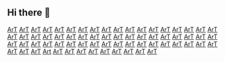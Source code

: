 ## Hi there 👋

<!--

**Here are some ideas to get you started:**

🙋‍♀️ A short introduction - what is your organization all about?
🌈 Contribution guidelines - how can the community get involved?
👩‍💻 Useful resources - where can the community find your docs? Is there anything else the community should know?
🍿 Fun facts - what does your team eat for breakfast?
🧙 Remember, you can do mighty things with the power of [Markdown](https://docs.github.com/github/writing-on-github/getting-started-with-writing-and-formatting-on-github/basic-writing-and-formatting-syntax)
-->
<p><a href="https://www.artstation.com/full-watch-inside-out-2-fullmovie-free-online/profile">ArT</a> <a href="https://www.artstation.com/watch-inside-out-2-ful-l-movie-free-online-on-streamings/profile">ArT</a> <a href="https://www.artstation.com/watch-inside-out-2-fullmovie-online-english/profile">ArT</a> <a href="https://www.artstation.com/full-watch-bad-boys-4-ride-or-die-online/profile">ArT</a> <a href="https://www.artstation.com/watch-a-quiet-place-day-1-full-movie-online/profile">ArT</a> <a href="https://www.artstation.com/full-watch-a-quiet-place-day-one-2024-online/profile">ArT</a> <a href="https://www.artstation.com/full-watch-deadpool-wolverine-online/profile">ArT</a> <a href="https://www.artstation.com/full-watch-despicable-me-4-online/profile">ArT</a> <a href="https://www.artstation.com/full-watch-horizon-an-american-saga-chapter-1-online/profile">ArT</a> <a href="https://www.artstation.com/full-watch-the-exorcism-2024-online/profile">ArT</a> <a href="https://controlc.com/239610ec">ArT</a> <a href="https://groups.google.com/g/progress-general/c/3_qOeyC_Mg8">ArT</a> <a href="https://notes.desy.de/s/H5HYsGMDK">ArT</a> <a href="https://heyform.net/f/iBPBH2un">ArT</a> <a href="https://scribehow.com/page/Using_SSH_on_Android_Accessing_and_Controlling_Remote_Servers_Securely__h92uZH37S4ij4nG9XrOoeg">ArT</a> <a href="https://herbalmeds-forum.biolife.com.my/d/80535-artakdgklashgfsadf">ArT</a> <a href="https://oawp.va.gov/forums/general-discussion/0b65ffd8-042c-ef11-a296-001dd8015683">ArT</a> <a href="https://signup.com/group/5572924060">ArT</a> <a href="https://jsbin.com/fedafejova/edit?html,output">ArT</a> <a href="https://hpdcrmportal.dynamics365portals.us/public/0ed23607-562b-ef11-840a-001dd8034b9f/forum-posts">ArT</a> <a href="https://esisupport.microsoft.com/forums/support-forum/e7fe151c-0b2c-ef11-8ee7-000d3ad9d84c">ArT</a> <a href="https://forum-th.msi.com/index.php?threads/bvxcvfdh.35511/">ArT</a> <a href="https://portal.exportcontrolsforms.defence.gov.au/public/8ff15057-082c-ef11-8ee7-6045bd3d1735/forum-posts">ArT</a> <a href="https://dtap.dynamics365portals.us/public/fb620dd4-0a2c-ef11-840a-001dd8309987/forum-posts">ArT</a> <a href="https://sb01portal.dynamics365portals.us/public/fb7d2bf6-0a2c-ef11-840a-001dd80be752/forum-posts">ArT</a> <a href="https://prospectivestudentsportal.ed.ac.uk/public/c2dbb975-0a2c-ef11-840a-7c1e522f0232/forum-posts">ArT</a> <a href="https://4fund.com/srm3ca">ArT</a> <a href="https://web.extension.illinois.edu/askextension/thisQuestion.cfm?QuestionID=29754&amp;catID=162&amp;AskSiteID=75">ArT</a> <a href="https://jemvut.teachable.com/p/how-to-shop-like-a-pro-during-amazon-prime-day">ArT</a> <a href="https://community.thoracic.org/news/mchjcgfjgfcj">ArT</a> <a href="https://cofradesdegranada.ideal.es/articles/xgfjfgjhkgujl">ArT</a> <a href="https://narede.clicrbs.com.br/articles/utyncchfc">ArT</a> <a href="https://community.goldencorral.com/news/mncncncncncfd">ArT</a> <a href="https://codebeautify.org/htmlviewer/y24d070c4">ArT</a> <a href="https://jsitor.com/LB6NjHGriG">ArT</a> <a href="https://telegra.ph/bcxdghxggf-06-16">ArT</a> <a href="https://rextester.com/ARCK48970">ArT</a> <a href="https://jsfiddle.net/fnsd2pL5/">ArT</a> <a href="https://hackmd.io/s/rkmGyhnSR">ArT</a> <a href="https://zenodo.org/communities/srm3ca/about">ArT</a> <a href="https://tudomuaban.com/chi-tiet-rao-vat/2121842/how-to-shop-like-a-pro-during-amazon-prime-day.html">ArT</a> <a href="https://web.stanford.edu/group/spanlab/cgi-bin/wiki/index.php?title=How_to_Shop_Like_a_Pro_During_Amazon_Prime_Day">ArT</a> <a href="https://www.kaggle.com/code/comigsoon/cvnxgxghgghh">ArT</a> <a href="https://www.bizbangboom.com/articles/exploring-the-key-features-of-the-samsung-galaxy-tab-s10">ArT</a> <a href="https://original.newsbreak.com/@itechnews-1782783/3493633243966-the-samsung-galaxy-tab-s10-features">ArT</a> <a href="https://notes.io/wzVnk">ArT</a> <a href="http://www.shadowville.com/board/general-discussions/nxcgxdfhxfdh#p606468">ArT</a> <a href="https://yamcode.com/xcmbvcvbgxj">ArT</a> <a href="https://paste.feed-the-beast.com/view/80ee50aa">ArT</a> <a href="https://rentry.co/qigyc8fm">ArT</a> <a href="http://nopaste.paefchen.net/9947256">ArT</a> <a href="https://paiza.io/projects/9XNDvQol9lgq-ywdJx5QsA">ArT</a> <a href="https://info.undp.org/docs/dao/UNSP2015/Lists/PostSurvey/Item/displayifs.aspx?ID=66570">ArT</a> <a href="https://ko-fi.com/post/Exploring-the-Key-Features-of-the-Samsung-Galaxy-T-Z8Z3ZEUCD">ArT</a> <a href="https://medium.com/@itechnews/samsung-galaxy-tab-s10-performance-and-battery-life-b1fd9b2981f0">ArT</a> <a href="https://itechnews.hashnode.dev/exploring-the-key-features-of-the-samsung-galaxy-tab-s10">ArT</a> <a href="https://plaza.rakuten.co.jp/itechnews/diary/202406170000/">ArT</a> <a href="https://matters.town/a/w16d0get11d4">Art</a> <a href="https://wikifab.org/wiki/How_to_Shop_Like_a_Pro_During_Amazon_Prime_Day">ArT</a> <a href="https://ai4t.eu/book/linkedin/how-to-shop-like-a-pro-during-amazon-prime-day">ArT</a> <a href="https://americanjainidentity.domains.uflib.ufl.edu/education/linkedin/how-to-shop-like-a-pro-during-amazon-prime-day">ArT</a> <a href="https://scalar.usc.edu/works/linkedin/how-to-shop-like-a-pro-during-amazon-prime-day">ArT</a> <a href="https://www.linkedin.com/pulse/how-shop-like-pro-during-amazon-prime-day-asrul-fauzi-iqu4c">ArT</a> <a href="https://www.vitalmtb.com/community/novoski/blog/06/16/2024/entry/121436">ArT</a> <a href="https://kikoxp.com/posts/43139">ArT</a> <a href="https://www.gameworld.gr/community/77123-ngndfdh/profile?actid=596314">ArT</a> <a href="https://data.nashville.gov/nominate/344451">ArT</a></p>
